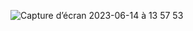 ![Capture d’écran 2023-06-14 à 13 57 53](https://github.com/AbdellaouiSofiane/travel-list/assets/62038668/a83e7db2-f444-441a-ab5a-c13bf91ad187)
